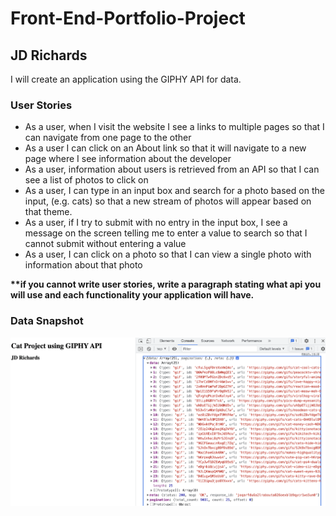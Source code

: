# Front-End-Portfolio-Project

## JD Richards

I will create an application using the GIPHY API for data.

### User Stories

- As a user, when I visit the website I see a links to multiple pages so that I can navigate from one page to the other
- As a user I can click on an About link so that it will navigate to a new page where I see information about the developer
- As a user, information about users is retrieved from an API so that I can see a list of photos to click on
- As a user, I can type in an input box and search for a photo based on the input, (e.g. cats) so that a new stream of photos will appear based on that theme.
- As a user, if I try to submit with no entry in the input box, I see a message on the screen telling me to enter a value to search so that I cannot submit without entering a value
- As a user, I can click on a photo so that I can view a single photo with information about that photo

**\*\*if you cannot write user stories, write a paragraph stating what api you will use and each functionality your application will have.**

### Data Snapshot

![API Data Screenshot](./assets/api-data.png)
